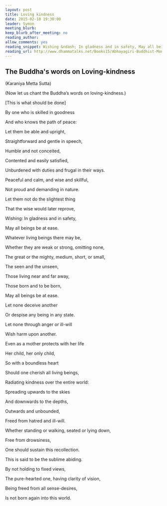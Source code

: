 ```yaml
---
layout: post
title: Loving kindness
date: 2015-02-18 19:30:00
leader: Symon
meeting_blurb:
keep_blurb_after_meeting: no
reading_author:
allow_comments: yes
reading_snippet: Wishing &ndash; In gladness and in safety, May all beings be at ease.
reading_url: http://www.dhammatalks.net/Books15/Abhayagiri-Buddhist-Monastery_ChantingBook_rev2010.pdf
---
```


## The Buddha's words on Loving-kindness ##

(Karaniya Metta Sutta)

(Now let us chant the Buddha’s words on loving-kindness.)

[This is what should be done]

By one who is skilled in goodness

And who knows the path of peace:

Let them be able and upright,

Straightforward and gentle in speech,

Humble and not conceited,

Contented and easily satisfied,

Unburdened with duties and frugal in their ways.

Peaceful and calm, and wise and skillful,

Not proud and demanding in nature.

Let them not do the slightest thing

That the wise would later reprove,

Wishing: In gladness and in safety,

May all beings be at ease.

Whatever living beings there may be,

Whether they are weak or strong, omitting none,

The great or the mighty, medium, short, or small,

The seen and the unseen,

Those living near and far away,

Those born and to be born,

May all beings be at ease.

Let none deceive another

Or despise any being in any state.

Let none through anger or ill-will

Wish harm upon another.

Even as a mother protects with her life

Her child, her only child,

So with a boundless heart

Should one cherish all living beings,

Radiating kindness over the entire world:

Spreading upwards to the skies

And downwards to the depths,

Outwards and unbounded,

Freed from hatred and ill-will.

Whether standing or walking, seated or lying down,

Free from drowsiness,

One should sustain this recollection.

This is said to be the sublime abiding.

By not holding to fixed views,

The pure-hearted one, having clarity of vision,

Being freed from all sense-desires,

Is not born again into this world.
